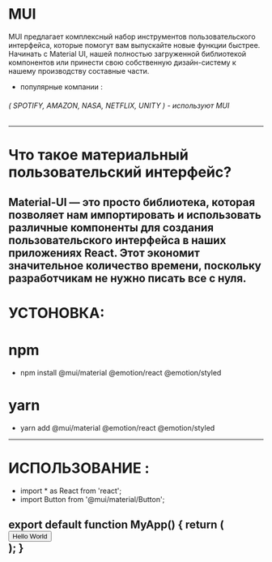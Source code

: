 # MUI
MUI предлагает комплексный
набор инструментов пользовательского интерфейса, которые помогут вам
выпускайте новые функции быстрее. Начинать
с Material UI, нашей полностью загруженной библиотекой компонентов или
принести свою собственную дизайн-систему
к нашему производству
составные части.

+ популярные компании :
###### ( SPOTIFY,  AMAZON, NASA, NETFLIX, UNITY ) - используют MUI
----
# Что такое материальный пользовательский интерфейс? 
Material-UI — это просто библиотека, которая позволяет нам импортировать и использовать различные
компоненты для создания пользовательского интерфейса в наших приложениях React. Этот
экономит значительное количество времени, поскольку разработчикам не нужно
писать все с нуля.
------
# УСТОНОВКА:
# npm
 * npm install @mui/material @emotion/react @emotion/styled
# yarn
 * yarn add @mui/material @emotion/react @emotion/styled
-----
# ИСПОЛЬЗОВАНИЕ :

+ import * as React from 'react';
+ import Button from '@mui/material/Button';
 
export default function MyApp() {
  return (
    <div>
      <Button variant="contained">Hello World</Button>
    </div>
  );
}
----
